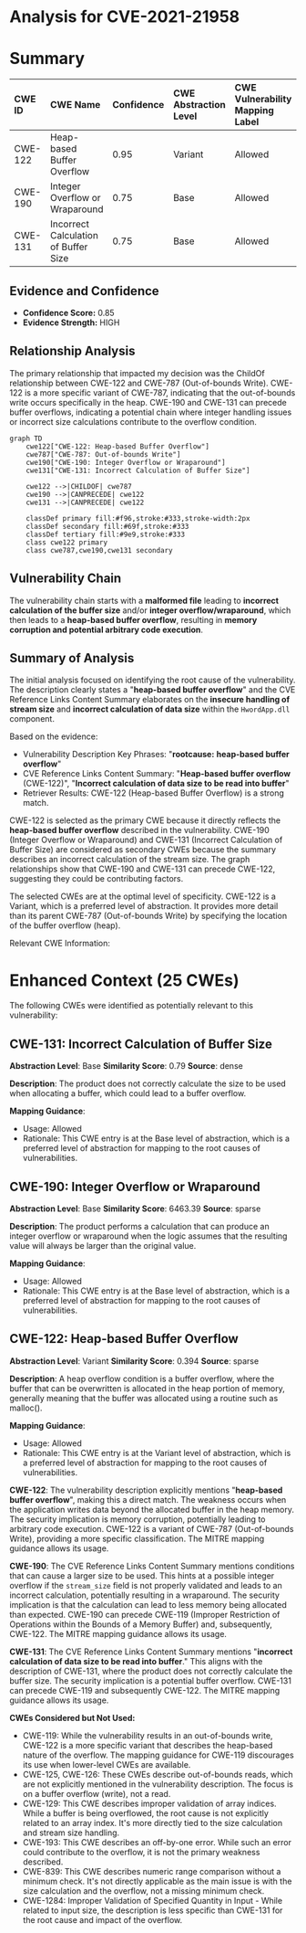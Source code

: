 # Analysis for CVE-2021-21958

# Summary
| CWE ID  | CWE Name                                                                 | Confidence | CWE Abstraction Level | CWE Vulnerability Mapping Label | CWE-Vulnerability Mapping Notes |
| :-------- | :----------------------------------------------------------------------- | :---------- | :---------------------- | :------------------------------ | :-------------------------------- |
| CWE-122 | Heap-based Buffer Overflow                                                 | 0.95        | Variant               | Allowed                       | Primary CWE                       |
| CWE-190 | Integer Overflow or Wraparound                                           | 0.75        | Base                  | Allowed                       | Secondary candidate               |
| CWE-131 | Incorrect Calculation of Buffer Size                                     | 0.75        | Base                  | Allowed                       | Secondary candidate               |

## Evidence and Confidence

*   **Confidence Score:** 0.85
*   **Evidence Strength:** HIGH

## Relationship Analysis
The primary relationship that impacted my decision was the ChildOf relationship between CWE-122 and CWE-787 (Out-of-bounds Write). CWE-122 is a more specific variant of CWE-787, indicating that the out-of-bounds write occurs specifically in the heap. CWE-190 and CWE-131 can precede buffer overflows, indicating a potential chain where integer handling issues or incorrect size calculations contribute to the overflow condition.

```mermaid
graph TD
    cwe122["CWE-122: Heap-based Buffer Overflow"]
    cwe787["CWE-787: Out-of-bounds Write"]
    cwe190["CWE-190: Integer Overflow or Wraparound"]
    cwe131["CWE-131: Incorrect Calculation of Buffer Size"]

    cwe122 -->|CHILDOF| cwe787
    cwe190 -->|CANPRECEDE| cwe122
    cwe131 -->|CANPRECEDE| cwe122

    classDef primary fill:#f96,stroke:#333,stroke-width:2px
    classDef secondary fill:#69f,stroke:#333
    classDef tertiary fill:#9e9,stroke:#333
    class cwe122 primary
    class cwe787,cwe190,cwe131 secondary
```

## Vulnerability Chain
The vulnerability chain starts with a **malformed file** leading to **incorrect calculation of the buffer size** and/or **integer overflow/wraparound**, which then leads to a **heap-based buffer overflow**, resulting in **memory corruption and potential arbitrary code execution**.

## Summary of Analysis
The initial analysis focused on identifying the root cause of the vulnerability. The description clearly states a "**heap-based buffer overflow**" and the CVE Reference Links Content Summary elaborates on the **insecure handling of stream size** and **incorrect calculation of data size** within the `HwordApp.dll` component.

Based on the evidence:
- Vulnerability Description Key Phrases: "**rootcause:** **heap-based buffer overflow**"
- CVE Reference Links Content Summary: "**Heap-based buffer overflow** (CWE-122)", "**Incorrect calculation of data size to be read into buffer**"
- Retriever Results: CWE-122 (Heap-based Buffer Overflow) is a strong match.

CWE-122 is selected as the primary CWE because it directly reflects the **heap-based buffer overflow** described in the vulnerability. CWE-190 (Integer Overflow or Wraparound) and CWE-131 (Incorrect Calculation of Buffer Size) are considered as secondary CWEs because the summary describes an incorrect calculation of the stream size. The graph relationships show that CWE-190 and CWE-131 can precede CWE-122, suggesting they could be contributing factors.

The selected CWEs are at the optimal level of specificity. CWE-122 is a Variant, which is a preferred level of abstraction. It provides more detail than its parent CWE-787 (Out-of-bounds Write) by specifying the location of the buffer overflow (heap).

Relevant CWE Information:

# Enhanced Context (25 CWEs)
The following CWEs were identified as potentially relevant to this vulnerability:

## CWE-131: Incorrect Calculation of Buffer Size
**Abstraction Level**: Base
**Similarity Score**: 0.79
**Source**: dense

**Description**:
The product does not correctly calculate the size to be used when allocating a buffer, which could lead to a buffer overflow.

**Mapping Guidance**:
- Usage: Allowed
- Rationale: This CWE entry is at the Base level of abstraction, which is a preferred level of abstraction for mapping to the root causes of vulnerabilities.

## CWE-190: Integer Overflow or Wraparound
**Abstraction Level**: Base
**Similarity Score**: 6463.39
**Source**: sparse

**Description**:
The product performs a calculation that can produce an integer overflow or wraparound when the logic assumes that the resulting value will always be larger than the original value.

**Mapping Guidance**:
- Usage: Allowed
- Rationale: This CWE entry is at the Base level of abstraction, which is a preferred level of abstraction for mapping to the root causes of vulnerabilities.

## CWE-122: Heap-based Buffer Overflow
**Abstraction Level**: Variant
**Similarity Score**: 0.394
**Source**: sparse

**Description**:
A heap overflow condition is a buffer overflow, where the buffer that can be overwritten is allocated in the heap portion of memory, generally meaning that the buffer was allocated using a routine such as malloc().

**Mapping Guidance**:
- Usage: Allowed
- Rationale: This CWE entry is at the Variant level of abstraction, which is a preferred level of abstraction for mapping to the root causes of vulnerabilities.

**CWE-122**: The vulnerability description explicitly mentions "**heap-based buffer overflow**", making this a direct match. The weakness occurs when the application writes data beyond the allocated buffer in the heap memory. The security implication is memory corruption, potentially leading to arbitrary code execution. CWE-122 is a variant of CWE-787 (Out-of-bounds Write), providing a more specific classification. The MITRE mapping guidance allows its usage.

**CWE-190**: The CVE Reference Links Content Summary mentions conditions that can cause a larger size to be used. This hints at a possible integer overflow if the `stream_size` field is not properly validated and leads to an incorrect calculation, potentially resulting in a wraparound. The security implication is that the calculation can lead to less memory being allocated than expected. CWE-190 can precede CWE-119 (Improper Restriction of Operations within the Bounds of a Memory Buffer) and, subsequently, CWE-122. The MITRE mapping guidance allows its usage.

**CWE-131**: The CVE Reference Links Content Summary mentions "**incorrect calculation of data size to be read into buffer**." This aligns with the description of CWE-131, where the product does not correctly calculate the buffer size. The security implication is a potential buffer overflow. CWE-131 can precede CWE-119 and subsequently CWE-122. The MITRE mapping guidance allows its usage.

**CWEs Considered but Not Used:**

- CWE-119: While the vulnerability results in an out-of-bounds write, CWE-122 is a more specific variant that describes the heap-based nature of the overflow. The mapping guidance for CWE-119 discourages its use when lower-level CWEs are available.
- CWE-125, CWE-126: These CWEs describe out-of-bounds reads, which are not explicitly mentioned in the vulnerability description. The focus is on a buffer overflow (write), not a read.
- CWE-129: This CWE describes improper validation of array indices. While a buffer is being overflowed, the root cause is not explicitly related to an array index. It's more directly tied to the size calculation and stream size handling.
- CWE-193: This CWE describes an off-by-one error. While such an error could contribute to the overflow, it is not the primary weakness described.
- CWE-839: This CWE describes numeric range comparison without a minimum check. It's not directly applicable as the main issue is with the size calculation and the overflow, not a missing minimum check.
- CWE-1284: Improper Validation of Specified Quantity in Input - While related to input size, the description is less specific than CWE-131 for the root cause and impact of the overflow.